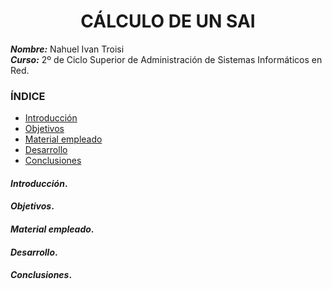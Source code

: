 <center>

# CÁLCULO DE UN SAI

</center>

***Nombre:*** Nahuel Ivan Troisi
<br>
***Curso:*** 2º de Ciclo Superior de Administración de Sistemas Informáticos en Red.

### ÍNDICE

+ [Introducción](#id1)
+ [Objetivos](#id2)
+ [Material empleado](#id3)
+ [Desarrollo](#id4)
+ [Conclusiones](#id5)


#### ***Introducción***. <a name="id1"></a>


#### ***Objetivos***. <a name="id2"></a>


#### ***Material empleado***. <a name="id3"></a>


#### ***Desarrollo***. <a name="id4"></a>



#### ***Conclusiones***. <a name="id5"></a>

